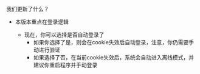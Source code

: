 我们更新了什么？

* 本版本重点在登录逻辑

  * 现在，你可以选择是否自动登录了
    * 如果你选择了是，则会在cookie失效后自动登录，注意，你仍需要手动进行验证
    * 如果选择了否，在当前cookie失效后，系统会自动进入离线模式，并建议你重启程序并手动登录


